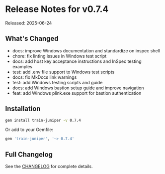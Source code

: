 # Release Notes for v0.7.4

Released: 2025-06-24

## What's Changed

- docs: improve Windows documentation and standardize on inspec shell
- chore: fix linting issues in Windows test script
- docs: add host key acceptance instructions and InSpec testing examples
- test: add .env file support to Windows test scripts
- docs: fix MkDocs link warnings
- test: add Windows testing scripts and guide
- docs: add Windows bastion setup guide and improve navigation
- feat: add Windows plink.exe support for bastion authentication

## Installation

```bash
gem install train-juniper -v 0.7.4
```

Or add to your Gemfile:

```ruby
gem 'train-juniper', '~> 0.7.4'
```

## Full Changelog

See the [CHANGELOG](../../CHANGELOG) for complete details.
